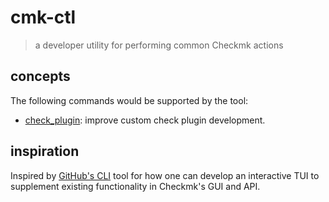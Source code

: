 # cmk-ctl

> a developer utility for performing common Checkmk actions

## concepts

The following commands would be supported by the tool:

- [check_plugin](./docs/concepts/check_plugin.md): improve custom check plugin development.

## inspiration

Inspired by [GitHub's CLI](https://cli.github.com/) tool for how one can develop an interactive TUI to supplement existing functionality in Checkmk's GUI and API.
